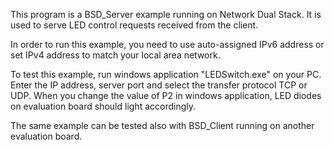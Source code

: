 This program is a BSD_Server example running on Network Dual Stack.
It is used to serve LED control requests received from the client.

In order to run this example, you need to use auto-assigned IPv6 address
or set IPv4 address to match your local area network.

To test this example, run windows application "LEDSwitch.exe" on your PC.
Enter the IP address, server port and select the transfer protocol TCP or UDP.
When you change the value of P2 in windows application, LED diodes on
evaluation board should light accordingly.

The same example can be tested also with BSD_Client running on another
evaluation board. 
